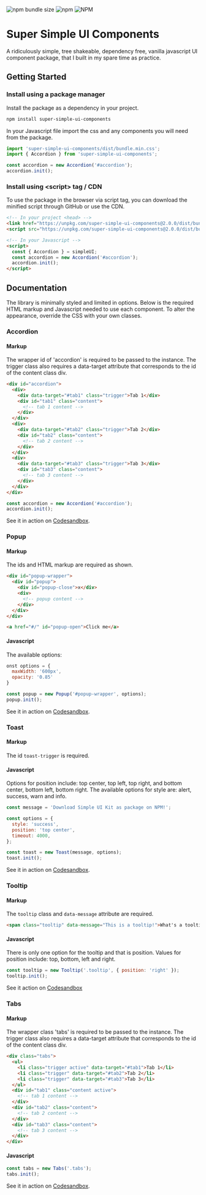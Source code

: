 ![npm bundle size](https://img.shields.io/bundlephobia/min/super-simple-ui-components) ![npm](https://img.shields.io/npm/v/super-simple-ui-components) ![NPM](https://img.shields.io/npm/l/super-simple-ui-components)

# Super Simple UI Components

A ridiculously simple, tree shakeable, dependency free, vanilla javascript UI component package, that I built in my spare time as practice.

## Getting Started

### Install using a package manager

Install the package as a dependency in your project.

```bash
npm install super-simple-ui-components
```

In your Javascript file import the css and any components you will need from the package.

```js
import 'super-simple-ui-components/dist/bundle.min.css';
import { Accordion } from 'super-simple-ui-components';

const accordion = new Accordion('#accordion');
accordion.init();
```

### Install using &lt;script> tag / CDN

To use the package in the browser via script tag, you can download the minified script through GitHub or use the CDN.

```html
<!-- In your project <head> -->
<link href="https://unpkg.com/super-simple-ui-components@2.0.0/dist/bundle.min.css" rel="stylesheet" />
<script src="https://unpkg.com/super-simple-ui-components@2.0.0/dist/bundle.umd.min.js"></script>

<!-- In your Javascript -->
<script>
  const { Accordion } = simpleUI;
  const accordion = new Accordion('#accordion');
  accordion.init();
</script>
```

## Documentation

The library is minimally styled and limited in options. Below is the required HTML markup and Javascript needed to use each component. To alter the appearance, override the CSS with your own classes.

### Accordion

#### Markup

The wrapper id of 'accordion' is required to be passed to the instance. The trigger class also requires a data-target attribute that corresponds to the id of the content class div.

```html
<div id="accordion">
  <div>
    <div data-target="#tab1" class="trigger">Tab 1</div>
    <div id="tab1" class="content">
      <!-- tab 1 content -->
    </div>
  </div>
  <div>
    <div data-target="#tab2" class="trigger">Tab 2</div>
    <div id="tab2" class="content">
      <!-- tab 2 content -->
    </div>
  </div>
  <div>
    <div data-target="#tab3" class="trigger">Tab 3</div>
    <div id="tab3" class="content">
      <!-- tab 3 content -->
    </div>
  </div>
</div>
```

```js
const accordion = new Accordion('#accordion');
accordion.init();
```

See it in action on [Codesandbox](https://codesandbox.io/s/accordion-50pnef).

### Popup

#### Markup

The ids and HTML markup are required as shown.

```html
<div id="popup-wrapper">
  <div id="popup">
    <div id="popup-close">x</div>
    <div>
      <!-- popup content -->
    </div>
  </div>
</div>

<a href="#/" id="popup-open">Click me</a>
```

#### Javascript

The available options:

```js
onst options = {
  maxWidth: '600px',
  opacity: '0.85'
}

const popup = new Popup('#popup-wrapper', options);
popup.init();
```

See it in action on [Codesandbox](https://codesandbox.io/s/popup-d51ou7).

### Toast

#### Markup

The id `toast-trigger` is required.

#### Javascript

Options for position include: top center, top left, top right, and bottom center, bottom left, bottom right. The available options for style are: alert, success, warn and info.

```js
const message = 'Download Simple UI Kit as package on NPM!';

const options = {
  style: 'success',
  position: 'top center',
  timeout: 4000,
};

const toast = new Toast(message, options);
toast.init();
```

See it in action on [Codesandbox](https://codesandbox.io/s/toast-2shzt1).

### Tooltip

#### Markup

The `tooltip` class and `data-message` attribute are required.

```html
<span class="tooltip" data-message="This is a tooltip!">What's a tooltip?</span>
```

#### Javascript

There is only one option for the tooltip and that is position. Values for position include: top, bottom, left and right.

```js
const tooltip = new Tooltip('.tooltip', { position: 'right' });
tooltip.init();
```

See it action on [Codesandbox](https://codesandbox.io/s/tooltip-jnelp1)

### Tabs

#### Markup

The wrapper class 'tabs' is required to be passed to the instance. The trigger class also requires a data-target attribute that corresponds to the id of the content class div.

```html
<div class="tabs">
  <ul>
    <li class="trigger active" data-target="#tab1">Tab 1</li>
    <li class="trigger" data-target="#tab2">Tab 2</li>
    <li class="trigger" data-target="#tab3">Tab 3</li>
  </ul>
  <div id="tab1" class="content active">
    <!-- tab 1 content -->
  </div>
  <div id="tab2" class="content">
    <!-- tab 2 content -->
  </div>
  <div id="tab3" class="content">
    <!-- tab 3 content -->
  </div>
</div>
```

#### Javascript

```js
const tabs = new Tabs('.tabs');
tabs.init();
```

See it in action on [Codesandbox](https://codesandbox.io/s/tabs-1kriku).
